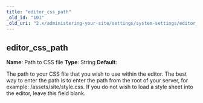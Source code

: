 ```yaml
---
title: "editor_css_path"
_old_id: "101"
_old_uri: "2.x/administering-your-site/settings/system-settings/editor_css_path"
---
```


## editor\_css\_path

**Name**: Path to CSS file 
**Type**: String 
**Default**:

The path to your CSS file that you wish to use within the editor. The best way to enter the path is to enter the path from the root of your server, for example: /assets/site/style.css. If you do not wish to load a style sheet into the editor, leave this field blank.